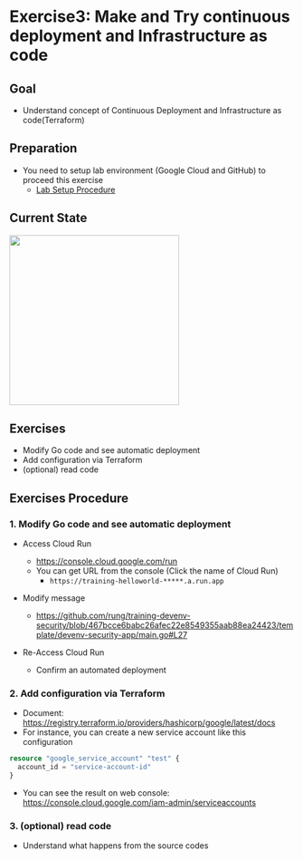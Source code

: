 # Exercise3: Make and Try continuous deployment and Infrastructure as code
## Goal
- Understand concept of Continuous Deployment and Infrastructure as code(Terraform)

## Preparation
- You need to setup lab environment (Google Cloud and GitHub) to proceed this exercise
  - [Lab Setup Procedure](lab-setup.md)

## Current State

<kbd> <img src="https://user-images.githubusercontent.com/1150301/183403529-505390f7-ecfe-4cd4-9356-c7fcedfa5801.png" height="300"> </kbd>

## Exercises
- Modify Go code and see automatic deployment
- Add configuration via Terraform
- (optional) read code

## Exercises Procedure
### 1. Modify Go code and see automatic deployment
- Access Cloud Run
  - https://console.cloud.google.com/run
  - You can get URL from the console (Click the name of Cloud Run)
    - `https://training-helloworld-*****.a.run.app`
- Modify message
  - https://github.com/rung/training-devenv-security/blob/467bcce6babc26afec22e8549355aab88ea24423/template/devenv-security-app/main.go#L27

- Re-Access Cloud Run
  - Confirm an automated deployment

### 2. Add configuration via Terraform
- Document: https://registry.terraform.io/providers/hashicorp/google/latest/docs
- For instance, you can create a new service account like this configuration
```terraform
resource "google_service_account" "test" {
  account_id = "service-account-id"
}
```

- You can see the result on web console: https://console.cloud.google.com/iam-admin/serviceaccounts

### 3. (optional) read code
- Understand what happens from the source codes
